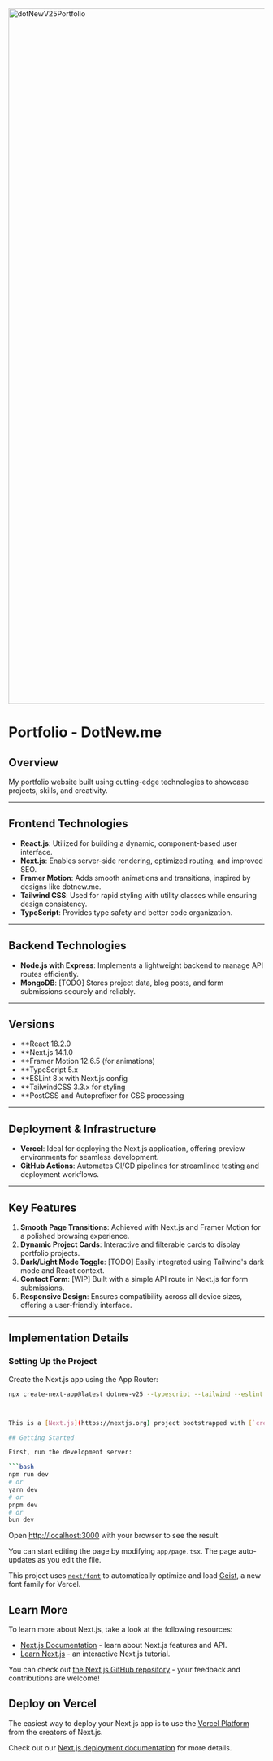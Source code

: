 <img width="1368" alt="dotNewV25Portfolio" src="https://github.com/user-attachments/assets/00e3af5c-611c-4d6b-85b7-d328111c37df" />


# Portfolio - DotNew.me

## Overview
My portfolio website built using cutting-edge technologies to showcase projects, skills, and creativity.

---

## Frontend Technologies
- **React.js**: Utilized for building a dynamic, component-based user interface.
- **Next.js**: Enables server-side rendering, optimized routing, and improved SEO.
- **Framer Motion**: Adds smooth animations and transitions, inspired by designs like dotnew.me.
- **Tailwind CSS**: Used for rapid styling with utility classes while ensuring design consistency.
- **TypeScript**: Provides type safety and better code organization.

---

## Backend Technologies
- **Node.js with Express**: Implements a lightweight backend to manage API routes efficiently.
- **MongoDB**: [TODO] Stores project data, blog posts, and form submissions securely and reliably.

---

## Versions
- **React 18.2.0
- **Next.js 14.1.0
- **Framer Motion 12.6.5 (for animations)
- **TypeScript 5.x
- **ESLint 8.x with Next.js config
- **TailwindCSS 3.3.x for styling
- **PostCSS and Autoprefixer for CSS processing

---

## Deployment & Infrastructure
- **Vercel**: Ideal for deploying the Next.js application, offering preview environments for seamless development.
- **GitHub Actions**: Automates CI/CD pipelines for streamlined testing and deployment workflows.

---

## Key Features
1. **Smooth Page Transitions**: Achieved with Next.js and Framer Motion for a polished browsing experience.
2. **Dynamic Project Cards**: Interactive and filterable cards to display portfolio projects.
3. **Dark/Light Mode Toggle**: [TODO] Easily integrated using Tailwind's dark mode and React context.
4. **Contact Form**: [WIP] Built with a simple API route in Next.js for form submissions.
5. **Responsive Design**: Ensures compatibility across all device sizes, offering a user-friendly interface.

---

## Implementation Details

### Setting Up the Project
Create the Next.js app using the App Router:

```bash
npx create-next-app@latest dotnew-v25 --typescript --tailwind --eslint



This is a [Next.js](https://nextjs.org) project bootstrapped with [`create-next-app`](https://nextjs.org/docs/app/api-reference/cli/create-next-app).

## Getting Started

First, run the development server:

```bash
npm run dev
# or
yarn dev
# or
pnpm dev
# or
bun dev
```

Open [http://localhost:3000](http://localhost:3000) with your browser to see the result.

You can start editing the page by modifying `app/page.tsx`. The page auto-updates as you edit the file.

This project uses [`next/font`](https://nextjs.org/docs/app/building-your-application/optimizing/fonts) to automatically optimize and load [Geist](https://vercel.com/font), a new font family for Vercel.

## Learn More

To learn more about Next.js, take a look at the following resources:

- [Next.js Documentation](https://nextjs.org/docs) - learn about Next.js features and API.
- [Learn Next.js](https://nextjs.org/learn) - an interactive Next.js tutorial.

You can check out [the Next.js GitHub repository](https://github.com/vercel/next.js) - your feedback and contributions are welcome!

## Deploy on Vercel

The easiest way to deploy your Next.js app is to use the [Vercel Platform](https://vercel.com/new?utm_medium=default-template&filter=next.js&utm_source=create-next-app&utm_campaign=create-next-app-readme) from the creators of Next.js.

Check out our [Next.js deployment documentation](https://nextjs.org/docs/app/building-your-application/deploying) for more details.
